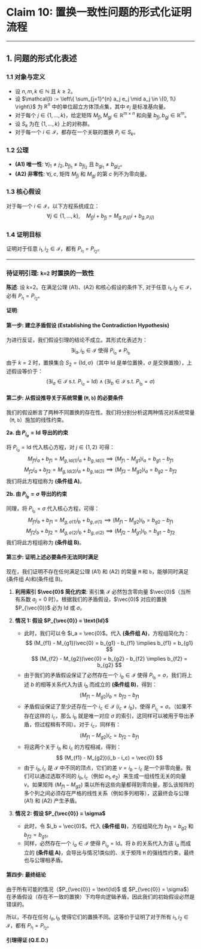 # Claim 10: 置换一致性问题的形式化证明流程

---

## 1. 问题的形式化表述

### 1.1 对象与定义

* 设 $n, m, k \in \mathbb{N}$ 且 $k \ge 2$。
* 设 $\mathcal{I} := \left\{ \sum_{j=1}^{n} a_j e_j \mid a_j \in \{0, 1\} \right\}$ 为 $\mathbb{R}^n$ 中的单位超立方体顶点集，其中 $e_j$ 是标准基向量。
* 对于每个 $j \in \{1, \dots, k\}$，给定矩阵 $M_{fj}, M_{gj} \in \mathbb{R}^{m \times n}$ 和向量 $b_{fj}, b_{gj} \in \mathbb{R}^{m}$。
* 设 $S_k$ 为在 $\{1, \dots, k\}$ 上的对称群。
* 对于每一个 $i \in \mathcal{I}$，都存在一个关联的置换 $P_i \in S_k$。

### 1.2 公理

* **(A1) 唯一性**: $\forall j_1 \neq j_2, b_{fj_1} \neq b_{fj_2}$ 且 $b_{gj_1} \neq b_{gj_2}$。
* **(A2) 非零性**: $\forall j, c$, 矩阵 $M_{fj}$ 和 $M_{gj}$ 的第 $c$ 列不为零向量。

### 1.3 核心假设

对于每一个 $i \in \mathcal{I}$，以下方程系统成立：
$$
\forall j \in \{1, \dots, k\}, \quad M_{fj}i + b_{fj} = M_{g, P_i(j)}i + b_{g, P_i(j)}
$$

### 1.4 证明目标

证明对于任意 $i_1, i_2 \in \mathcal{I}$，都有 $P_{i_1} = P_{i_2}$。

---

### 待证明引理: `k=2` 时置换的一致性

**陈述**:
设 k=2。在满足公理 (A1)、(A2) 和核心假设的条件下, 对于任意 $i_1, i_2 \in \mathcal{I}$，必有 $P_{i_1} = P_{i_2}$。

**证明**:

#### 第一步: 建立矛盾假设 (Establishing the Contradiction Hypothesis)

为进行反证，我们假设引理的结论不成立。其形式化表述为：
$$\exists i_a, i_b \in \mathcal{I} \text{ 使得 } P_{i_a} \neq P_{i_b}$$
由于 $k=2$ 时，置换集合 $S_2 = \{\text{Id}, \sigma\}$（其中 $\text{Id}$ 是单位置换，$\sigma$ 是交换置換），上述假设等价于：
$$(\exists i_a \in \mathcal{I} \text{ s.t. } P_{i_a} = \text{Id}) \land (\exists i_b \in \mathcal{I} \text{ s.t. } P_{i_b} = \sigma)$$

#### 第二步: 从假设推导关于系统常量 (`M`, `b`) 的必要条件

我们的假设断言了两种不同置换的存在性。我们将分别分析这两种情况对系统常量（`M`, `b`）施加的线性约束。

**2a. 由 $P_{i_a} = \text{Id}$ 导出的约束**

将 $P_{i_a} = \text{Id}$ 代入核心方程，对 $j \in \{1, 2\}$ 可得：
$$M_{f1}i_a + b_{f1} = M_{g, \text{Id}(1)}i_a + b_{g, \text{Id}(1)} \implies (M_{f1} - M_{g1})i_a = b_{g1} - b_{f1}$$
$$M_{f2}i_a + b_{f2} = M_{g, \text{Id}(2)}i_a + b_{g, \text{Id}(2)} \implies (M_{f2} - M_{g2})i_a = b_{g2} - b_{f2}$$
我们将此方程组称为 **(条件组 A)**。

**2b. 由 $P_{i_b} = \sigma$ 导出的约束**

同理，将 $P_{i_b} = \sigma$ 代入核心方程，可得：
$$M_{f1}i_b + b_{f1} = M_{g, \sigma(1)}i_b + b_{g, \sigma(1)} \implies (M_{f1} - M_{g2})i_b = b_{g2} - b_{f1}$$
$$M_{f2}i_b + b_{f2} = M_{g, \sigma(2)}i_b + b_{g, \sigma(2)} \implies (M_{f2} - M_{g1})i_b = b_{g1} - b_{f2}$$
我们将此方程组称为 **(条件组 B)**。

#### 第三步: 证明上述必要条件无法同时满足

现在，我们证明不存在任何满足公理 (A1) 和 (A2) 的常量 `M` 和 `b`，能够同时满足(条件组 A)和(条件组 B)。

1.  **利用索引 $\vec{0}$ 简化约束**:
    索引集 $\mathcal{I}$ 必然包含零向量 $\vec{0}$（当所有系数 $a_j=0$ 时）。根据我们的矛盾假设，$\vec{0}$ 对应的置换 $P_{\vec{0}}$ 必为 $\text{Id}$ 或 $\sigma$。

2.  **情况 1: 假设 $P_{\vec{0}} = \text{Id}$**
    * 此时，我们可以令 $i_a = \vec{0}$。代入 **(条件组 A)**，方程组简化为：
        $$
        (M_{f1} - M_{g1})\vec{0} = b_{g1} - b_{f1} \implies b_{f1} = b_{g1}
        $$
        $$
        (M_{f2} - M_{g2})\vec{0} = b_{g2} - b_{f2} \implies b_{f2} = b_{g2}
        $$
    * 由于我们的矛盾假设保证了必然存在一个 $i_b \in \mathcal{I}$ 使得 $P_{i_b} = \sigma$，我们将上述 $b$ 的相等关系代入为该 $i_b$ 而成立的 **(条件组 B)**，得到：
        $$
        (M_{f1} - M_{g2})i_b = b_{f2} - b_{f1}
        $$
    * 矛盾假设保证了至少还存在一个 $i_c \in \mathcal{I}$ ($i_c \neq i_b$)，使得 $P_{i_c} = \sigma$。（如果不存在这样的 $i_c$，那么 $i_b$ 就是唯一对应 $\sigma$ 的索引，这同样可以被用于导出矛盾，但过程稍有不同）。对于 $i_c$，同样有：
        $$
        (M_{f1} - M_{g2})i_c = b_{f2} - b_{f1}
        $$
    * 将这两个关于 $i_b$ 和 $i_c$ 的方程相减，得到：
        $$
        (M_{f1} - M_{g2})(i_b - i_c) = \vec{0}
        $$
    * 由于 $i_b, i_c$ 是 $\mathcal{I}$ 中不同的顶点，它们的差 $v = i_b - i_c$ 是一个非零向量。我们可以通过选取不同的 $i_b, i_c$（例如 $e_1, e_2$）来生成一组线性无关的向量 $v$。如果矩阵 $(M_{f1}-M_{g2})$ 乘以所有这些向量都得到零向量，那么该矩阵的多个列之间必须存在严格的线性关系（例如多列相等），这最终会与公理 (A1) 和 (A2) 产生矛盾。

3.  **情况 2: 假设 $P_{\vec{0}} = \sigma$**
    * 此时，令 $i_b = \vec{0}$。代入 **(条件组 B)**，方程组简化为 $b_{f1}=b_{g2}$ 和 $b_{f2}=b_{g1}$。
    * 同样，必然存在一个 $i_a \in \mathcal{I}$ 使得 $P_{i_a} = \text{Id}$。将 $b$ 的关系代入为该 $i_a$ 而成立的 **(条件组 A)**，会导出与情况1类似的、关于矩阵 `M` 的强线性约束，最终也与公理相矛盾。

#### 第四步: 最终结论

由于所有可能的情况（$P_{\vec{0}} = \text{Id}$ 或 $P_{\vec{0}} = \sigma$）在矛盾假设（存在不一致的置换）下均导向逻辑矛盾，因此我们的初始假设必然是错误的。

所以，不存在任何 $i_a, i_b$ 使得它们的置换不同。这等价于证明了对于所有 $i_1, i_2 \in \mathcal{I}$，都有 $P_{i_1} = P_{i_2}$。

**引理得证 (Q.E.D.)**
